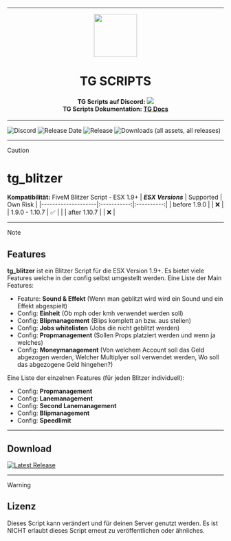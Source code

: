 <p align="center">
    <hr>
        <p align="center">
            <img src="https://avatars.githubusercontent.com/u/180347510?s=200&v=4" width="100" height="100"></img>
        </p>
    <h1 align="center">
    TG SCRIPTS
    </h1>
    <h4 align="center">
    <b>TG Scripts auf Discord: </b><a href="https://discord.gg/X2zxGxY6XY"><img src="https://discordapp.com/api/guilds/1101900001392721931/widget.png?style=shield"></img></a>
    <br/>
    <b>TG Scripts Dokumentation: </b><a href="https://tg-scripts.gitbook.io/tg-docs">TG Docs</a>
    </h4>
    <hr>
</p>

![Discord](https://img.shields.io/discord/1101900001392721931?label=Discord%20Server) 
![Release Date](https://img.shields.io/github/release-date/TGScripts/tg_blitzer?label=Last%20Release%20Date) 
![Release](https://img.shields.io/github/v/release/TGScripts/tg_blitzer?label=Last%20Release%20(Download%20below)) 
![Downloads (all assets, all releases)](https://img.shields.io/github/downloads/TGScripts/tg_blitzer/total?label=Downloads)

---
> [!CAUTION]
> # tg_blitzer
> **Kompatibilität:** FiveM Blitzer Script - ESX 1.9+
> | **_ESX Versions_** | Supported | Own Risk |
> |--------------------|:-----------:|:----------:|
> | before 1.9.0       |           |     ❌    |
> | 1.9.0 - 1.10.7     |     ✅   |            |
> | after 1.10.7       |           |     ❌    |

<hr>

> [!NOTE]
> ## Features
> **tg_blitzer** ist ein Blitzer Script für die ESX Version 1.9+. Es bietet viele Features welche in der config selbst umgestellt werden.
> Eine Liste der Main Features:
> - Feature: **Sound & Effekt** (Wenn man geblitzt wird wird ein Sound und ein Effekt abgespielt)
> - Config: **Einheit** (Ob mph oder kmh verwendet werden soll)
> - Config: **Blipmanagement** (Blips komplett an bzw. aus stellen)
> - Config: **Jobs whitelisten** (Jobs die nicht geblitzt werden)
> - Config: **Propmanagement** (Sollen Props platziert werden und wenn ja welches)
> - Config: **Moneymanagement** (Von welchem Account soll das Geld abgezogen werden, Welcher Multiplyer soll verwendet werden, Wo soll das abgezogene Geld hingehen?)
> 
> Eine Liste der einzelnen Features (für jeden Blitzer individuell):
> - Config: **Propmanagement**
> - Config: **Lanemanagement**
> - Config: **Second Lanemanagement**
> - Config: **Blipmanagement**
> - Config: **Speedlimit**

<hr>

## Download
[![Latest Release](https://img.shields.io/github/v/release/LetsTiger/tg_blitzer?label=latest)](https://github.com/LetsTiger/tg_blitzer/releases/latest)

<hr>

> [!WARNING]
> ## Lizenz
> Dieses Script kann verändert und für deinen Server genutzt werden. Es ist NICHT erlaubt dieses Script erneut zu veröffentlichen oder ähnliches.